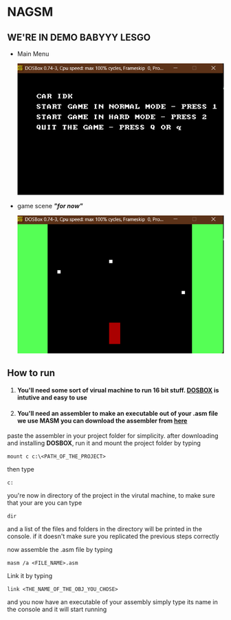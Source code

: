 
# NAGSM

## WE'RE IN DEMO BABYYY LESGO

- Main Menu  

    ![menu](/assets/main_menupng.png)

- game scene ***"for now"***

    ![game](/assets/game.png)

## How to run

 1. #### You'll need some sort of virual machine to run 16 bit stuff. [DOSBOX](https://www.dosbox.com/) is intutive and easy to use
 2. #### You'll need an assembler to make an executable out of your .asm file we use **MASM** you can download the assembler from [here](https://drive.google.com/drive/folders/1akM4UNg6StiVE3ehzEstOgOhEw1JBxA0) 


paste the assembler in your project folder for simplicity.
after downloading and installing **DOSBOX**, run it and mount the project folder by typing

    mount c c:\<PATH_OF_THE_PROJECT>
then type
	

    c:
you're now in directory of the project in the virutal machine, to make sure that your are you can type 

    dir
and a list of the files and folders in the directory will be printed in the console.
if it doesn't make sure you replicated the previous steps correctly

now assemble the .asm file by typing

    masm /a <FILE_NAME>.asm

Link it by typing

    link <THE_NAME_OF_THE_OBJ_YOU_CHOSE>

and you now have an executable of your assembly
simply type its name in the console and it will start running
